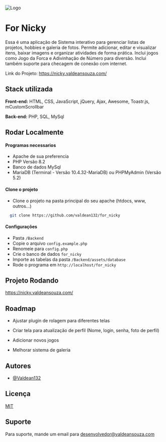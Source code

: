 
![Logo](https://nicky.valdeansouza.com/assets/images/img.png)


# For Nicky

Essa é uma aplicação de Sistema interativo para gerenciar listas de projetos, hobbies e galeria de fotos. Permite adicionar, editar e visualizar itens, baixar imagens e organizar atividades de forma prática. Inclui jogos como Jogo da Forca e Adivinhação de Número para diversão. Inclui também suporte para checagem de conexão com internet.

Link do Projeto: https://nicky.valdeansouza.com/
## Stack utilizada

**Front-end:** HTML, CSS, JavaScript, jQuery, Ajax, Awesome, Toastr.js, mCustomScrollbar

**Back-end:** PHP, SQL, MySql


## Rodar Localmente
#### Programas necessarios
- Apache de sua preferencia
- PHP Versão 8.2
- Banco de dados MySql
- MariaDB (Terminal - Versão 10.4.32-MariaDB) ou PHPMyAdmin (Versão 5.2)


#### Clone o projeto
- Clone o projeto na pasta principal do seu apache (htdocs, www, outros...)
```bash
  git clone https://github.com/valdean132/for_nicky
```

#### Configurações
- Pasta ``` /Backend ```
- Copie o arquivo ```config.example.php ```
- Renomeie para ```config.php ```
- Crie o banco de dados ```for_nicky ```
- Importe as tabelas da pasta ``` /Backend/assets/database ```
- Rode o programa em ``` http://localhost/for_nicky ```






## Projeto Rodando

https://nicky.valdeansouza.com/


## Roadmap

- Ajustar plugin de rolagem para diferentes telas

- Criar tela para atualização de perfil (Nome, login, senha, foto de perfil)

- Adicionar novos jogos

- Melhorar sistema de galeria


## Autores

- [@Valdean132](https://github.com/valdean132/)


## Licença

[MIT](https://choosealicense.com/licenses/mit/)


## Suporte

Para suporte, mande um email para desenvolvedor@valdeansouza.com


